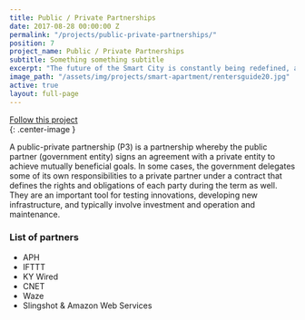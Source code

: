 ```yaml
---
title: Public / Private Partnerships
date: 2017-08-28 00:00:00 Z
permalink: "/projects/public-private-partnerships/"
position: 7
project_name: Public / Private Partnerships
subtitle: Something something subtitle
excerpt: "The future of the Smart City is constantly being redefined, and by extension our relationship with citizens."
image_path: "/assets/img/projects/smart-apartment/rentersguide20.jpg"
active: true
layout: full-page
---
```


<div class="end-xs hidden-xs col-md-3 button-wrap">
<a class="usa-button usa-button-outline link--external" href="https://public.govdelivery.com/accounts/KYLOUISVILLE/subscriber/new?category_id=KYLOUISVILLE_C73" target="_blank">Follow this project</a>
</div>{: .center-image }

A public-private partnership (P3) is a partnership whereby the public partner (government entity) signs an agreement with a private entity to achieve mutually beneficial goals. In some cases, the government delegates some of its own responsibilities to a private partner under a contract that defines the rights and obligations of each party during the term as well. They are an important tool for testing innovations, developing new infrastructure, and typically involve investment and operation and maintenance. 

### List of partners

- APH
- IFTTT
- KY Wired
- CNET
- Waze
- Slingshot & Amazon Web Services
